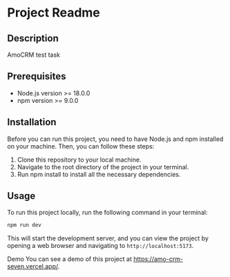 # Project Readme

## Description

AmoCRM test task

## Prerequisites

- Node.js version >= 18.0.0
- npm version >= 9.0.0

## Installation

Before you can run this project, you need to have Node.js and npm installed on your machine. Then, you can follow these steps:

1. Clone this repository to your local machine.
2. Navigate to the root directory of the project in your terminal.
3. Run npm install to install all the necessary dependencies.

## Usage

To run this project locally, run the following command in your terminal:

```bash
npm run dev
```

This will start the development server, and you can view the project by opening a web browser and navigating to `http://localhost:5173`.

Demo
You can see a demo of this project at https://amo-crm-seven.vercel.app/.
